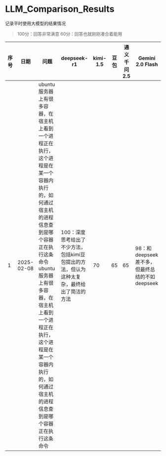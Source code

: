 <!--
 * @version: 
 * @Company: KuanDeng
 * @Author: Zhangmingming
 * @Date: 2025-02-07 20:27:49
 * @LastEditTime: 2025-02-08 09:57:13
 * @Descripttion: 
-->
# LLM_Comparison_Results
记录平时使用大模型的结果情况
> 100分：回答非常满意
> 60分：回答也就刚刚凑合着能用

|序号|日期|问题|deepseek-r1|kimi-1.5|豆包|通义千问2.5|Gemini 2.0 Flash|
| --- | --- | --- | --- | --- | --- | --- | --- |
|1|2025-02-08|ubuntu服务器上有很多容器，在宿主机上看到一个进程正在执行，这个进程是在某一个容器内执行的，如何通过宿主机的进程信息查到是哪个容器正在执行这条命令ubuntu服务器上有很多容器，在宿主机上看到一个进程正在执行，这个进程是在某一个容器内执行的，如何通过宿主机的进程信息查到是哪个容器正在执行这条命令|100：深度思考给出了不少方法，包括kimi豆包提出的方法，但认为这种太复杂，最终给出了简洁的方法|70|65|65|98：和deepseek差不多，但最终总结的不如deepseek|

